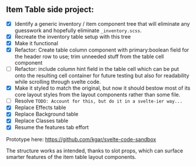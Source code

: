 ## Item Table side project:

- [x] Identify a generic inventory / item component tree that will eliminate any guesswork and hopefully eliminate `_inventory.scss`.
- [x] Recreate the inventory table setup with this tree
- [x] Make it functional
- [x] Refactor: Create table column component with primary:boolean field for the header row to use; trim unneeded stuff from the table cell component
- [ ] Refactor: include column hint field in the table cell which can be put onto the resulting cell container for future testing but also for readability while scrolling through svelte code.
- [x] Make it styled to match the original, but now it should bestow most of its core layout styles from the layout components rather than some file.
- [ ] Resolve `TODO: Account for this, but do it in a svelte-ier way...`
- [x] Replace Effects table
- [x] Replace Background table
- [x] Replace Classes table
- [x] Resume the features tab effort

Prototype here:
https://github.com/kgar/svelte-code-sandbox

The structure works as intended, thanks to slot props, which can surface smarter features of the item table layout components.